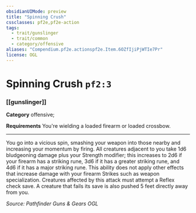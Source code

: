 ```yaml
---
obsidianUIMode: preview
title: "Spinning Crush"
cssclasses: pf2e,pf2e-action
tags:
  - trait/gunslinger
  - trait/common
  - category/offensive
aliases: "Compendium.pf2e.actionspf2e.Item.6OZfIjiPjWTIe7Pr"
license: OGL
---
```

# Spinning Crush `pf2:3`

### [[gunslinger]]

**Category** offensive; 




**Requirements** You're wielding a loaded firearm or loaded crossbow.

* * *

You go into a vicious spin, smashing your weapon into those nearby and increasing your momentum by firing. All creatures adjacent to you take 1d6 bludgeoning damage plus your Strength modifier; this increases to 2d6 if your firearm has a striking rune, 3d6 if it has a greater striking rune, and 4d6 if it has a major striking rune. This ability does not apply other effects that increase damage with your firearm Strikes such as weapon specialization. Creatures affected by this attack must attempt a Reflex check save. A creature that fails its save is also pushed 5 feet directly away from you.

*Source: Pathfinder Guns & Gears*
*OGL*